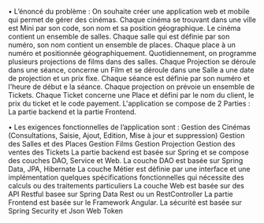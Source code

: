 •	L’énoncé du problème : 
On souhaite créer une application web et mobile qui permet de gérer des cinémas.
Chaque cinéma se trouvant dans une ville est Mini par son code, son nom et sa position géographique.
Le cinéma contient un ensemble de salles.
Chaque salle qui est définie par son numéro, son nom contient un ensemble de places.
Chaque place à un numéro et positionnée géographiquement.
Quotidiennement, on programme plusieurs projections de films dans des salles.
Chaque Projection se déroule dans une séance, concerne un Film et se déroule dans une Salle a une date de projection et un prix fixe.
Chaque séance est définie par son numéro et l'heure de début e la séance.
Chaque projection on prévoie un ensemble de Tickets.
Chaque Ticket concerne une Place et défini par le nom du client, le prix du ticket et le code payement.
L'application se compose de 2 Parties : La partie backend et la partie Frontend.

•	Les exigences fonctionnelles de l’application sont : 
Gestion des Cinémas (Consultations, Saisie, Ajout, Edition, Mise à jour et suppression) 
Gestion des Salles et des Places 
Gestion Films 
Gestion Projection
Gestion des ventes des Tickets 
La partie backend est basée sur Spring et se compose des couches DAO, Service et Web.
La couche DAO est basée sur Spring Data, JPA, Hibernate 
La couche Métier est définie par une interface et une implémentation quelques spécifications fonctionnelles qui nécessite des calculs ou des traitements particuliers 
La couche Web est basée sur des API Restful basee sur Spring Data Rest ou un RestController 
La partie Frontend est basée sur le Framework Angular. 
La sécurité est basée sur Spring Security et Json Web Token 

